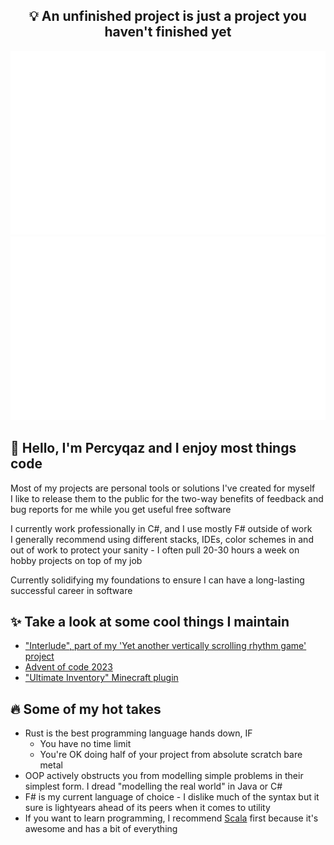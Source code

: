 <h2 align=center> 💡 An unfinished project is just a project you haven't finished yet </h2>

<div align=center>

  ![](https://github.com/percyqaz/github-stats/blob/master/generated/overview.svg)
  ![](https://github.com/percyqaz/github-stats/blob/master/generated/languages.svg)
  
</div>

## 👋 Hello, I'm Percyqaz and I enjoy most things code  

Most of my projects are personal tools or solutions I've created for myself  
I like to release them to the public for the two-way benefits of feedback and bug reports for me while you get useful free software

I currently work professionally in C#, and I use mostly F# outside of work  
I generally recommend using different stacks, IDEs, color schemes in and out of work to protect your sanity - I often pull 20-30 hours a week on hobby projects on top of my job

Currently solidifying my foundations to ensure I can have a long-lasting successful career in software

## ✨ Take a look at some cool things I maintain

- ["Interlude", part of my 'Yet another vertically scrolling rhythm game' project](https://github.com/YAVSRG/YAVSRG)
- [Advent of code 2023](https://github.com/percyqaz/AdventOfCode_2023)
- ["Ultimate Inventory" Minecraft plugin](https://www.spigotmc.org/resources/ultimate-inventory-1-19.109298/)

## 🔥 Some of my hot takes
- Rust is the best programming language hands down, IF
  - You have no time limit
  - You're OK doing half of your project from absolute scratch bare metal
- OOP actively obstructs you from modelling simple problems in their simplest form. I dread "modelling the real world" in Java or C#
- F# is my current language of choice - I dislike much of the syntax but it sure is lightyears ahead of its peers when it comes to utility
- If you want to learn programming, I recommend [Scala](https://scala-lang.org/) first because it's awesome and has a bit of everything
